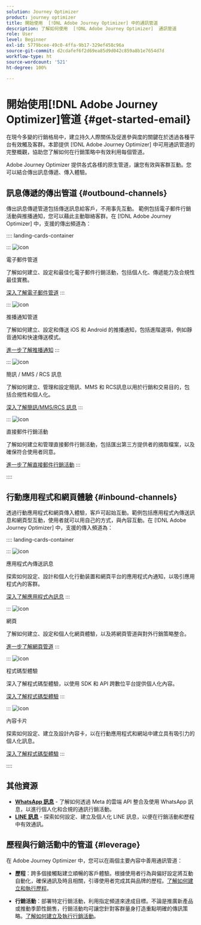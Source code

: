 ```yaml
---
solution: Journey Optimizer
product: journey optimizer
title: 開始使用  [!DNL Adobe Journey Optimizer] 中的通訊管道
description: 了解如何使用  [!DNL Adobe Journey Optimizer]  通訊管道
role: User
level: Beginner
exl-id: 5779bcee-49c0-4ffa-9b17-329ef458c96a
source-git-commit: d2cdafef6f2d69ea85d9d042c859a8b1e7654d7d
workflow-type: ht
source-wordcount: '521'
ht-degree: 100%

---
```



# 開始使用[!DNL Adobe Journey Optimizer]管道 {#get-started-email}

在現今多變的行銷格局中，建立持久人際關係及促進參與度的關鍵在於透過各種平台有效觸及客群。本節提供 [!DNL Adobe Journey Optimizer] 中可用通訊管道的完整概觀，協助您了解如何在行銷策略中有效利用每個管道。

Adobe Journey Optimizer 提供各式各樣的原生管道，讓您有效與客群互動。您可以結合傳出訊息傳遞、傳入體驗。

## 訊息傳遞的傳出管道 {#outbound-channels}

傳出訊息傳遞管道包括傳送訊息給客戶，不用事先互動。 範例包括電子郵件行銷活動與推播通知，您可以藉此主動聯絡客群。在 [!DNL Adobe Journey Optimizer] 中，支援的傳出頻道為：

:::: landing-cards-container

:::
![icon](https://cdn.experienceleague.adobe.com/icons/envelope.svg?lang=zh-Hant)

電子郵件管道

了解如何建立、設定和最佳化電子郵件行銷活動，包括個人化、傳遞能力及合規性最佳實務。

[深入了解電子郵件管道](../../rp_landing_pages/email-landing-page.md)
:::

:::
![icon](https://cdn.experienceleague.adobe.com/icons/bell.svg?lang=zh-Hant)

推播通知管道

了解如何建立、設定和傳送 iOS 和 Android 的推播通知，包括進階選項，例如靜音通知和快速傳送模式。

[進一步了解推播通知](../../rp_landing_pages/push-landing-page.md)
:::

:::
![icon](https://cdn.experienceleague.adobe.com/icons/comment-dots.svg?lang=zh-Hant)

簡訊 / MMS / RCS 訊息

了解如何建立、管理和設定簡訊、MMS 和 RCS訊息以用於行銷和交易目的，包括合規性和個人化。

[深入了解簡訊/MMS/RCS 訊息](../../rp_landing_pages/sms-landing-page.md)
:::

:::
![icon](https://cdn.experienceleague.adobe.com/icons/mail-bulk.svg?lang=zh-Hant)

直接郵件行銷活動

了解如何建立和管理直接郵件行銷活動，包括匯出第三方提供者的摘取檔案，以及確保符合使用者同意。

[進一步了解直接郵件行銷活動](../../rp_landing_pages/direct-mail-landing-page.md)
:::

::::

## 行動應用程式和網頁體驗 {#inbound-channels}

透過行動應用程式和網頁傳入體驗，客戶可起始互動。範例包括應用程式內傳送訊息和網頁型互動，使用者就可以用自己的方式，與內容互動。在 [!DNL Adobe Journey Optimizer] 中，支援的傳入頻道為：

:::: landing-cards-container

:::
![icon](https://cdn.experienceleague.adobe.com/icons/mobile.svg?lang=zh-Hant)

應用程式內傳送訊息

探索如何設定、設計和個人化行動装置和網頁平台的應用程式內通知，以吸引應用程式內的客群。

[深入了解應用程式內訊息](../../rp_landing_pages/in-app-landing-page.md)
:::

:::
![icon](https://cdn.experienceleague.adobe.com/icons/globe.svg?lang=zh-Hant)

網頁

了解如何建立、設定和個人化網頁體驗，以及將網頁管道與對外行銷策略整合。

[進一步了解網頁管道](../../rp_landing_pages/web-landing-page.md)
:::

:::
![icon](https://cdn.experienceleague.adobe.com/icons/code.svg?lang=zh-Hant)

程式碼型體驗

深入了解程式碼型體驗，以使用 SDK 和 API 跨數位平台提供個人化內容。

[深入了解程式碼型體驗](../../rp_landing_pages/code-based-experience-landing-page.md)
:::

:::
![icon](https://cdn.experienceleague.adobe.com/icons/id-card.svg?lang=zh-Hant)

內容卡片

探索如何設定、建立及設計內容卡，以在行動應用程式和網站中建立具有吸引力的個人化訊息。

[深入了解程式碼型體驗](../../rp_landing_pages/content-card-landing-page.md)
:::

::::


## 其他資源

- **[WhatsApp 訊息](../../rp_landing_pages/whatsapp-landing-page.md)** - 了解如何透過 Meta 的雲端 API 整合及使用 WhatsApp 訊息，以進行個人化和合規的通訊行銷活動。
- **[LINE 訊息](../../rp_landing_pages/line-landing-page.md)** - 探索如何設定、建立及個人化 LINE 訊息，以便在行銷活動和歷程中有效通訊。

## 歷程與行銷活動中的管道 {#leverage}

在 Adobe Journey Optimizer 中，您可以在兩個主要內容中善用通訊管道：

- **歷程**：跨多個接觸點建立順暢的客戶體驗。根據使用者行為與偏好設定將互動自動化，確保通訊及時且相關，引導使用者完成其與品牌的歷程。[了解如何建立和執行歷程](../building-journeys/journey-gs.md)。

- **行銷活動**：部署特定行銷活動，利用指定頻道來達成目標。不論是推廣新產品或推動季節性銷售，行銷活動均可讓您針對客群量身打造重點明確的傳訊策略。[了解如何建立及執行行銷活動](../campaigns/get-started-with-campaigns.md)。
